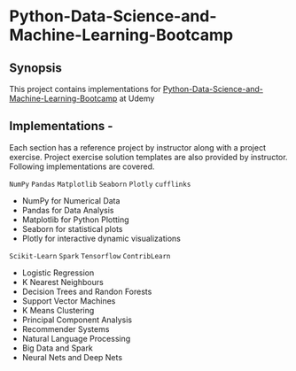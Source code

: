 # Python-Data-Science-and-Machine-Learning-Bootcamp 

## Synopsis

This project contains implementations for [Python-Data-Science-and-Machine-Learning-Bootcamp](https://www.udemy.com/python-for-data-science-and-machine-learning-bootcamp/) at Udemy

## Implementations - 
Each section has a reference project by instructor along with a project exercise. Project exercise solution templates are also provided by instructor. Following implementations are covered.

`NumPy` 
`Pandas` 
`Matplotlib` 
`Seaborn` 
`Plotly` 
`cufflinks`

- NumPy for Numerical Data
- Pandas for Data Analysis
- Matplotlib for Python Plotting
- Seaborn for statistical plots
- Plotly for interactive dynamic visualizations

`Scikit-Learn` 
`Spark` 
`Tensorflow` 
`ContribLearn`

- Logistic Regression
- K Nearest Neighbours
- Decision Trees and Randon Forests
- Support Vector Machines
- K Means Clustering
- Principal Component Analysis
- Recommender Systems
- Natural Language Processing
- Big Data and Spark 
- Neural Nets and Deep Nets

